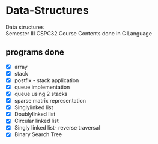 # Data-Structures
Data structures   
Semester III CSPC32 Course Contents
done in C Language

## programs done
 - [x] array
 - [x] stack
 - [x] postfix - stack application
 - [x] queue implementation
 - [x] queue using 2 stacks
 - [x] sparse matrix representation
 - [x] Singlylinked list 
 - [x] Doublylinked list 
 - [x] Circular linked list 
 - [x] Singly linked list- reverse traversal
 - [x] Binary Search Tree
